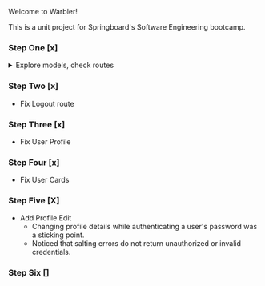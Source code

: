 Welcome to Warbler! 

This is a unit project for Springboard's Software Engineering bootcamp. 

### Step One [x]

<details>
   <summary> Explore models, check routes </summary>

- Explore models.py
  -  **Follows** has a composite primary key joining the follower and followed accounts.
   - **Likes** uses two foreign keys linking a user and a message/warble they liked.
    - **User** has a half-dozen profile columns, and includes relationships to followers, following, and likes. It includes functions for self-repr and showing follower and following counts. Its methods include a hashed password signup and hashed authentication.
    - **Message** structures the messages/warbles and links each to a user id (fk) and user (relationship).
- Quick check of Routes
    - Login [x]
    - logout [ ]
      - unimplemented
    - signup [x]
    - users [x]
    - user [x]
      - links seem off
    - user/id/following [x]
    - user/id/followers [x]
    - follow [x]
    - unfollow [x]
    - profile [ ]
      - Only placeholder text?
    - edit profile [ ]
      - unimplemented
    - delete [x]
    - new msg [x]
    - msg [x]
    - msg delete [x]
    - homepage [x]

</details>

### Step Two [x]

- Fix Logout route

### Step Three [x]

- Fix User Profile

### Step Four [x]

- Fix User Cards

### Step Five [X]

- Add Profile Edit
  - Changing profile details while authenticating a user's password was a sticking point.
  - Noticed that salting errors do not return unauthorized or invalid credentials. 

### Step Six []
